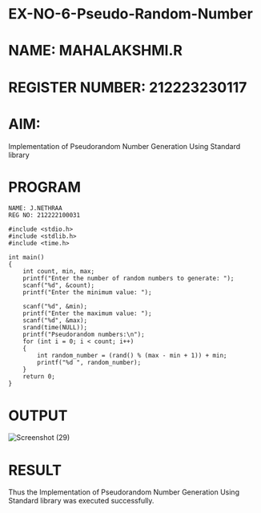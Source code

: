 # EX-NO-6-Pseudo-Random-Number
# NAME: MAHALAKSHMI.R
# REGISTER NUMBER: 212223230117

# AIM: 

Implementation of Pseudorandom Number Generation Using Standard library

# PROGRAM
```
NAME: J.NETHRAA
REG NO: 212222100031

#include <stdio.h>
#include <stdlib.h>
#include <time.h>

int main() 
{
    int count, min, max;
    printf("Enter the number of random numbers to generate: ");
    scanf("%d", &count);
    printf("Enter the minimum value: ");
    
    scanf("%d", &min);
    printf("Enter the maximum value: ");
    scanf("%d", &max);
    srand(time(NULL));
    printf("Pseudorandom numbers:\n");   
    for (int i = 0; i < count; i++) 
    {
        int random_number = (rand() % (max - min + 1)) + min;
        printf("%d ", random_number);
    }
    return 0;
}
```

# OUTPUT
![Screenshot (29)](https://github.com/user-attachments/assets/5440780c-1c83-4db3-b3d6-6b62da1d1fa2)



# RESULT
   Thus the Implementation of Pseudorandom Number Generation Using Standard library was executed successfully.
